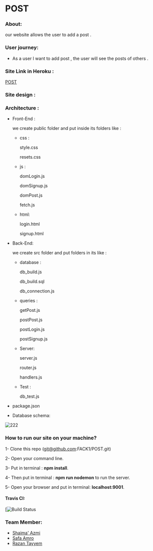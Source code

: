 # POST

### About:
our website allows the user to add a post .
### User journey: 
 - As a user I want to add post , the user will see the posts of others  .
### Site Link in Heroku :
[POST]() 
### Site design :

### Architecture :
- Front-End :

  we create  public folder and put inside its folders like :
   - css :
   
       style.css

       resets.css
  - js :
  
      domLogin.js

      domSignup.js
      
      domPost.js

      fetch.js
   
  - html:
  
    login.html
   
    signup.html
  
- Back-End:

  we create src folder and put folders in its like :

  - database :
  
      db_build.js

      db_build.sql 

      db_connection.js
    
  - queries :
  
      getPost.js
      
      postPost.js
  
      postLogin.js

      postSignup.js
      
  - Server:

    server.js

    router.js
   
    handlers.js

    

   - Test :
  
      db_test.js
      
- package.json

- Database schema:

![222](https://user-images.githubusercontent.com/37650536/49822335-6b9e3780-fd42-11e8-8554-256eefcc294f.png)







 ### How to run our site on your machine?

1- Clone this repo (git@github.com:FACK1/POST.git)

2- Open your command line.

3- Put in terminal : **npm install**.

4- Then put in terminal : **npm run nodemon** to run the server. 

5- Open your browser and put in terminal: **localhost:9001**.


#### Travis CI:

[![Build Status]()
### Team Member:

- [Shaima' Azmi](https://github.com/shaima96)
- [Safa Amro](https://github.com/safaaamro)
- [Razan Tayyem](https://github.com/RazanTayyem)



